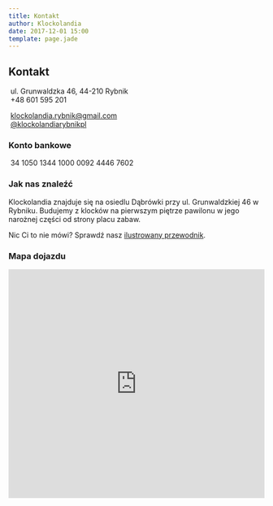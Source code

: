 ```yaml
---
title: Kontakt
author: Klockolandia
date: 2017-12-01 15:00
template: page.jade
---
```


## Kontakt

<span class="icon fa-map-marker">&nbsp;ul. Grunwaldzka 46, 44-210 Rybnik<br>
<span class="icon fa-phone"></span>&nbsp;+48 601 595 201

<span class="icon fa-envelope">&nbsp;[klockolandia.rybnik@gmail.com](mailto:klockolandia.rybnik@gmail.com)<br>
<span class="icon fa-facebook">&nbsp;[@klockolandiarybnikpl](https://www.facebook.com/klockolandiarybnikpl/)

### Konto bankowe

<span class="icon fa-bank"></span>&nbsp;34 1050 1344 1000 0092 4446 7602

### Jak nas znaleźć

Klockolandia znajduje się na osiedlu Dąbrówki przy ul. Grunwaldzkiej 46 w Rybniku. Budujemy z klocków na pierwszym piętrze pawilonu w jego narożnej części od strony placu zabaw. 

Nic Ci to nie mówi? Sprawdź nasz [ilustrowany przewodnik](/directions.html).

### Mapa dojazdu

<iframe class="fit" src="https://www.google.com/maps/embed?pb=!1m18!1m12!1m3!1d2559.5426746159837!2d18.51784951571852!3d50.09484867942787!2m3!1f0!2f0!3f0!3m2!1i1024!2i768!4f13.1!3m3!1m2!1s0x47114f3a482d0565%3A0xf5e2ba306c1dd48e!2sKlockolandia+Rybnik!5e0!3m2!1sen!2spl!4v1512308575819" width="100%" height="450" frameborder="0" style="border:0" allowfullscreen></iframe>


